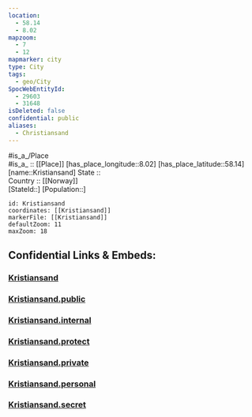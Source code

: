 ```yaml
---
location:
  - 58.14
  - 8.02
mapzoom:
  - 7
  - 12
mapmarker: city
type: City
tags:
  - geo/City
SpocWebEntityId:
  - 29603
  - 31648
isDeleted: false
confidential: public
aliases:
  - Christiansand
---
```

#is_a_/Place  
#is_a_ :: [[Place]] 
[has_place_longitude::8.02] 
[has_place_latitude::58.14] 
[name::Kristiansand] 
State ::  
Country :: [[Norway]]  
[StateId::] 
[Population::] 



```leaflet
id: Kristiansand
coordinates: [[Kristiansand]] 
markerFile: [[Kristiansand]] 
defaultZoom: 11 
maxZoom: 18
```


## Confidential Links & Embeds: 

### [Kristiansand](/_Standards/Earth/Continent/Europe/Europe~North/Norway/Counties~Norway/Agder/Vest-Agder/City/Kristiansand.md) 

### [Kristiansand.public](/_public/Earth/Continent/Europe/Europe~North/Norway/Counties~Norway/Agder/Vest-Agder/City/Kristiansand.public.md) 

### [Kristiansand.internal](/_internal/Earth/Continent/Europe/Europe~North/Norway/Counties~Norway/Agder/Vest-Agder/City/Kristiansand.internal.md) 

### [Kristiansand.protect](/_protect/Earth/Continent/Europe/Europe~North/Norway/Counties~Norway/Agder/Vest-Agder/City/Kristiansand.protect.md) 

### [Kristiansand.private](/_private/Earth/Continent/Europe/Europe~North/Norway/Counties~Norway/Agder/Vest-Agder/City/Kristiansand.private.md) 

### [Kristiansand.personal](/_personal/Earth/Continent/Europe/Europe~North/Norway/Counties~Norway/Agder/Vest-Agder/City/Kristiansand.personal.md) 

### [Kristiansand.secret](/_secret/Earth/Continent/Europe/Europe~North/Norway/Counties~Norway/Agder/Vest-Agder/City/Kristiansand.secret.md)

